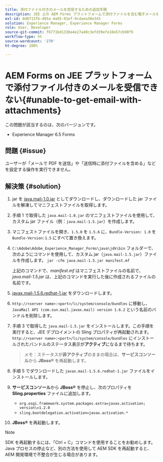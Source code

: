 ```yaml
---
title: 添付ファイル付きのメールを受信するための追加手順
description: JEE 上の AEM Forms プラットフォームで添付ファイルを含む電子メールを取得できない場合のエラーの修正方法を説明します。
exl-id: 0d0713fb-d95a-4a95-91ef-9cdaea30e343
solution: Experience Manager, Experience Manager Forms
role: User, Developer
source-git-commit: f6771bd1338a4e27a48c3efd39efe18e57cb98f9
workflow-type: ht
source-wordcount: '270'
ht-degree: 100%

---
```


# AEM Forms on JEE プラットフォームで添付ファイル付きのメールを受信できない{#unable-to-get-email-with-attachments}

この問題が該当するのは、次のバージョンです。

* Experience Manager 6.5 Forms

## 問題 {#issue}

ユーザーが「メールで PDF を送信」や「送信時に添付ファイルを含める」などを設定する操作を実行できません。

## 解決策 {#solution}

1. jar を [java.mail-1.0.jar](/help/forms/using/java.mail-1.0.jar) としてダウンロードし、ダウンロードした jar ファイルを解凍してマニフェストファイルを取得します。

1. 手順 1 で取得した `java.mail-1.0.jar` のマニフェストファイルを使用して、カスタム jar ファイル（例：`java.mail-1.5.jar`）を作成します。

1. マニフェストファイルを開き、`1.5.0` を `1.5.6` に、`Bundle-Version: 1.0` を `Bundle-Version:1.5` にすべて置き換えます。

1. `C:\Adobe\Adobe_Experience_Manager_Forms\java\jdk\bin` フォルダーで、次のようにコマンドを使用して、カスタム jar（`java.mail-1.5.jar`）ファイルを作成します。
   `jar -cfm java.mail-1.5.jar manifest.mf`

   上記のコマンドで、*manifest.mf* はマニフェストファイルの名前で、*java.mail-1.5.jar* は、上記のコマンドを実行した後に作成されるファイルの名前です。

1. [javax.mail-1.5.6.redhat-1.jar](https://mvnrepository.com/artifact/com.sun.mail/javax.mail/1.5.6.redhat-1) をダウンロードします。

1. `http://<server name>:<port>/lc/system/console/bundles` に移動し、`JavaMail API (com.sun.mail.javax.mail) version 1.6.2` という名前のバンドルを削除します。

1. 手順 3 で取得した `java.mail-1.5.jar` をインストールします。この手順を実行すると、JEE デプロイメントの Sling プロパティが再起動されます。`http://<server name>:<port>/lc/system/console/bundles` にインストールされたバンドルのステータス表示が&#x200B;**アクティブ**&#x200B;になるまで待ちます。

   >メモ：ステータスが&#x200B;**非アクティブ**&#x200B;のままの場合は、**サービスコンソール**&#x200B;から **JBoss®** を再起動します。


1. 手順 5 でダウンロードした `javax.mail-1.5.6.redhat-1.jar` ファイルをインストールします。

1. **サービスコンソール**&#x200B;から **JBoss®** を停止し、次のプロパティを **Sling.properties** ファイルに追加します。
   * `org.osgi.framework.system.packages.extra=javax.activation; version\=1.2.0`
   * `sling.bootdelegation.activation=javax.activation.*`

1. **JBoss®** を再起動します。

>[!NOTE]
>
> SDK を再起動するには、「Ctrl + C」コマンドを使用することをお勧めします。Java プロセスの停止など、別の方法を使用して AEM SDK を再起動すると、AEM 開発環境で不整合が生じる場合があります。
